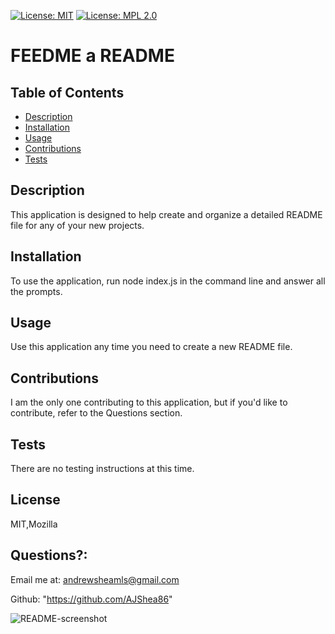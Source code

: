  [![License: MIT](https://img.shields.io/badge/License-MIT-yellow.svg)](https://opensource.org/licenses/MIT)  [![License: MPL 2.0](https://img.shields.io/badge/License-MPL_2.0-brightgreen.svg)](https://opensource.org/licenses/MPL-2.0)  
# FEEDME a README 
## Table of Contents
  * [Description](#description)
  * [Installation](#installation)
  * [Usage](#usage)
  * [Contributions](#contributions)
  * [Tests](#tests)


## Description


This application is designed to help create and organize a detailed README file for any of your new projects.


## Installation


To use the application, run node index.js in the command line and answer all the prompts.


## Usage


Use this application any time you need to create a new README file.


## Contributions


I am the only one contributing to this application, but if you'd like to contribute, refer to the Questions section.


## Tests


There are no testing instructions at this time.


## License


MIT,Mozilla


## Questions?: 


Email me at: andrewsheamls@gmail.com

Github: "https://github.com/AJShea86"


![README-screenshot](https://user-images.githubusercontent.com/97988155/156849003-5f0f6fea-0071-4caa-95d1-1ef2ca4fa4a4.png)

